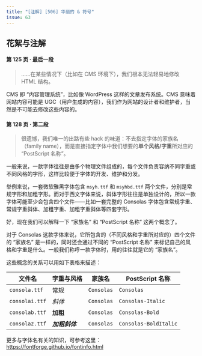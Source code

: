```yaml
---
title: "[注解] [506] 华丽的 & 符号"
issue: 63
---
```


## 花絮与注解

#### 第 125 页 · 最后一段

> ……在某些情况下（比如在 CMS 环境下），我们根本无法轻易地修改 HTML 结构。

CMS 即 “内容管理系统”，比如像 WordPress 这样的文章发布系统。CMS 意味着网站内容可能是 UGC（用户生成的内容），我们作为网站的设计者和维护者，当然是不可能去修改这些内容的。

#### 第 128 页 · 第二段

> 很遗憾，我们唯一的出路有些 hack 的味道：不去指定字体的家族名（family name），而是直接指定字体中我们想要的**单个风格/字重**所对应的 “PostScript 名称”。

一般来说，一款字体往往是由多个物理文件组成的，每个文件负责容纳不同字重或不同风格的字形，这样比较便于字体的开发、维护和分发。

举例来说，一套微软雅黑字体包含 `msyh.ttf` 和 `msyhbd.ttf` 两个文件，分别是常规字形和加粗字形。而对于西文字体来说，斜体字形往往是单独设计的，所以一款字体可能至少会包含四个文件——比如一套完整的 Consolas 字体包含常规字重、常规字重斜体、加粗字重、加粗字重斜体等四套字形。

好，现在我们可以解释一下 “家族名” 和 “PostScript 名称” 这两个概念了。

对于 Consolas 这款字体来说，它所包含的（不同风格和字重所对应的）四个文件的 “家族名” 是一样的，同时还会通过不同的 “PostScript 名称” 来标记自己的风格和字重是什么。一般我们称呼一款字体时，用的往往就是它的 “家族名”。

这些概念的关系可以用如下表格来描述：

文件名 | 字重与风格 | 家族名 | PostScript 名称
---|---|---|---
`consola.ttf`  | 常规 | `Consolas`| `Consolas`
`consolai.ttf` | _斜体_ | `Consolas`| `Consolas-Italic`
`consolab.ttf` | **加粗** | `Consolas`| `Consolas-Bold`
`consolaz.ttf` | _**加粗斜体**_ | `Consolas`| `Consolas-BoldItalic`

更多与字体名有关的知识，可参考这里：
https://fontforge.github.io/fontinfo.html
